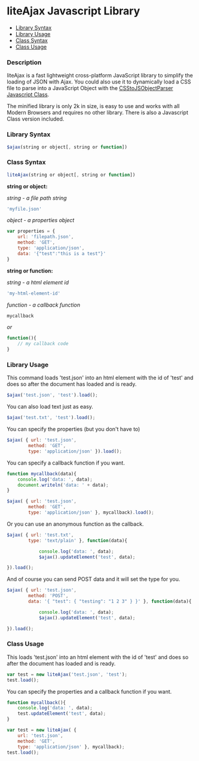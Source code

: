 # liteAjax Javascript Library

* [Library Syntax](#library-syntax)
* [Library Usage](#library-usage)
* [Class Syntax](#class-syntax)
* [Class Usage](#class-usage)

### Description

liteAjax is a fast lightweight cross-platform JavaScript library to simplify the loading of JSON with Ajax. You could also use it to dynamically load a CSS file to parse into a JavaScript Object with the [CSStoJSObjectParser Javascript Class](https://github.com/peterprins/CSStoJSObjectParser).

The minified library is only 2k in size, is easy to use and works with all Modern Browsers and requires no other library. There is also a Javascript Class version included.

### Library Syntax

```JavaScript
$ajax(string or object[, string or function])
```

### Class Syntax

```JavaScript
liteAjax(string or object[, string or function])
```

**string or object:**

*string - a file path string*

```JavaScript
'myfile.json'
```

*object - a properties object*

```JavaScript
var properties = {
	url: 'filepath.json',
	method: 'GET',
	type: 'application/json',
	data: '{"test":"this is a test"}'
}
```

**string or function:**

*string - a html element id*

```JavaScript
'my-html-element-id'
```

*function - a callback function*

```JavaScript
mycallback
```

*or*

```JavaScript
function(){
	// my callback code
}
```

### Library Usage

This command loads 'test.json' into an html element with the id of 'test' and does so after the document has loaded and is ready.

```JavaScript
$ajax('test.json', 'test').load();
```

You can also load text just as easy.

```JavaScript
$ajax('test.txt', 'test').load();
```

You can specify the properties (but you don't have to)

```JavaScript
$ajax( { url: 'test.json',
		method: 'GET',
		type: 'application/json' }).load();
```

You can specify a callback function if you want.

```JavaScript
function mycallback(data){
	console.log('data: ', data);
	document.writeln('data: ' + data);
}

$ajax( { url: 'test.json',
		method: 'GET',
		type: 'application/json' }, mycallback).load();
```

Or you can use an anonymous function as the callback.

```JavaScript
$ajax( { url: 'test.txt',
		type: 'text/plain' }, function(data){

			console.log('data: ', data);
			$ajax().updateElement('test', data);

}).load();
```

And of course you can send POST data and it will set the type for you.

```JavaScript
$ajax( { url: 'test.json',
		method: 'POST',
		data: '{ "test": { "testing": "1 2 3" } }' }, function(data){

			console.log('data: ', data);
			$ajax().updateElement('test', data);

}).load();
```

### Class Usage

This loads 'test.json' into an html element with the id of 'test' and does so after the document has loaded and is ready.

```JavaScript
var test = new liteAjax('test.json', 'test');
test.load();
```

You can specify the properties and a callback function if you want.

```JavaScript
function mycallback(){
	console.log('data: ', data);
	test.updateElement('test', data);
}

var test = new liteAjax( {
	url: 'test.json',
	method: 'GET',
	type: 'application/json' }, mycallback);
test.load();
```

